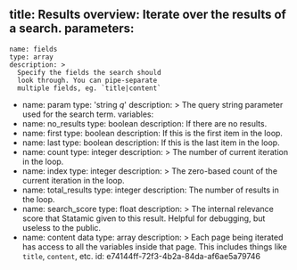 title: Results
overview: Iterate over the results of a search.
parameters:
  - 
    name: fields
    type: array
    description: >
      Specify the fields the search should
      look through. You can pipe-separate
      multiple fields, eg. `title|content`
  - 
    name: param
    type: 'string *q*'
    description: >
      The query string parameter used for the
      search term.
variables:
  - 
    name: no_results
    type: boolean
    description: If there are no results.
  - 
    name: first
    type: boolean
    description: If this is the first item in the loop.
  - 
    name: last
    type: boolean
    description: If this is the last item in the loop.
  - 
    name: count
    type: integer
    description: >
      The number of current iteration in the
      loop.
  - 
    name: index
    type: integer
    description: >
      The zero-based count of the current
      iteration in the loop.
  - 
    name: total_results
    type: integer
    description: The number of results in the loop.
  - 
    name: search_score
    type: float
    description: >
      The internal relevance score that
      Statamic given to this result. Helpful
      for debugging, but useless to the
      public.
  - 
    name: content data
    type: array
    description: >
      Each page being iterated has access to
      all the variables inside that page. This
      includes things like `title`, `content`,
      etc.
id: e74144ff-72f3-4b2a-84da-af6ae5a79746
